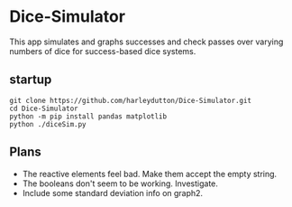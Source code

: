 # Dice-Simulator
This app simulates and graphs successes and check passes over varying numbers of dice for success-based dice systems.

## startup
```
git clone https://github.com/harleydutton/Dice-Simulator.git
cd Dice-Simulator
python -m pip install pandas matplotlib
python ./diceSim.py
```

## Plans
- The reactive elements feel bad. Make them accept the empty string.
- The booleans don't seem to be working. Investigate.
- Include some standard deviation info on graph2.
